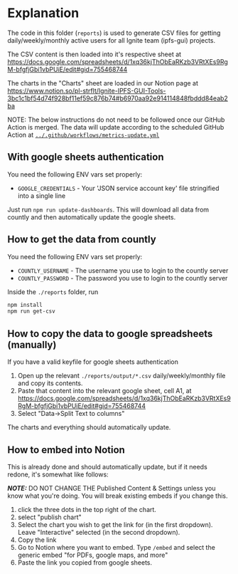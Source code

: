 # Explanation

The code in this folder (`reports`) is used to generate CSV files for getting daily/weekly/monthly active users for all Ignite team (ipfs-gui) projects.

The CSV content is then loaded into it's respective sheet at https://docs.google.com/spreadsheets/d/1xq36kjThObEaRKzb3VRtXEs9RgM-bfgfjGbi1vbPUiE/edit#gid=755468744

The charts in the "Charts" sheet are loaded in our Notion page at https://www.notion.so/pl-strflt/Ignite-IPFS-GUI-Tools-3bc1c1bf54d74f928bf11ef59c876b74#b6970aa92e914114848fbddd84eab2ba

NOTE: The below instructions do not need to be followed once our GitHub Action is merged. The data will update according to the scheduled GitHub Action at [`../.github/workflows/metrics-update.yml`](../.github/workflows/metrics-update.yml)

## With google sheets authentication

You need the following ENV vars set properly:

* `GOOGLE_CREDENTIALS` - Your 'JSON service account key' file stringified into a single line

Just run `npm run update-dashboards`. This will download all data from countly and then automatically update the google sheets.

## How to get the data from countly

You need the following ENV vars set properly:

* `COUNTLY_USERNAME` - The username you use to login to the countly server
* `COUNTLY_PASSWORD` - The password you use to login to the countly server

Inside the `./reports` folder, run

```bash
npm install
npm run get-csv
```

## How to copy the data to google spreadsheets (manually)

If you have a valid keyfile for google sheets authentication

1. Open up the relevant `./reports/output/*.csv` daily/weekly/monthly file and copy its contents.
1. Paste that content into the relevant google sheet, cell A1, at https://docs.google.com/spreadsheets/d/1xq36kjThObEaRKzb3VRtXEs9RgM-bfgfjGbi1vbPUiE/edit#gid=755468744
1. Select "Data->Split Text to columns"

The charts and everything should automatically update.

## How to embed into Notion

This is already done and should automatically update, but if it needs redone, it's somewhat like follows:

***NOTE:*** DO NOT CHANGE THE Published Content & Settings unless you know what you're doing. You will break existing embeds if you change this.

1. click the three dots in the top right of the chart.
1. select "publish chart"
1. Select the chart you wish to get the link for (in the first dropdown). Leave "Interactive" selected (in the second dropdown).
1. Copy the link
1. Go to Notion where you want to embed. Type `/embed` and select the generic embed "for PDFs, google maps, and more"
1. Paste the link you copied from google sheets.

